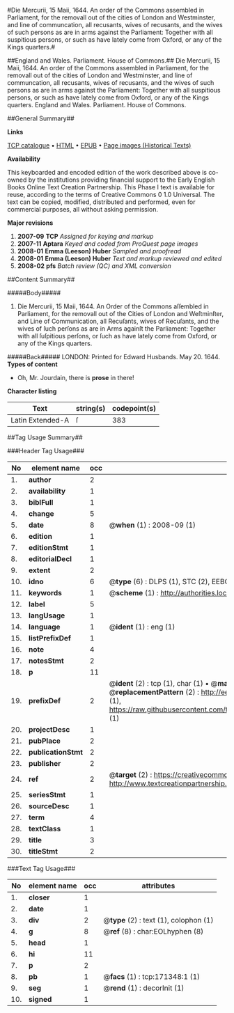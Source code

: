 #Die Mercurii, 15 Maii, 1644. An order of the Commons assembled in Parliament, for the removall out of the cities of London and Westminster, and line of communcation, all recusants, wives of recusants, and the wives of such persons as are in arms against the Parliament: Together with all suspitious persons, or such as have lately come from Oxford, or any of the Kings quarters.#

##England and Wales. Parliament. House of Commons.##
Die Mercurii, 15 Maii, 1644. An order of the Commons assembled in Parliament, for the removall out of the cities of London and Westminster, and line of communcation, all recusants, wives of recusants, and the wives of such persons as are in arms against the Parliament: Together with all suspitious persons, or such as have lately come from Oxford, or any of the Kings quarters.
England and Wales. Parliament. House of Commons.

##General Summary##

**Links**

[TCP catalogue](http://www.ota.ox.ac.uk/tcp/)  • 
[HTML](http://tei.it.ox.ac.uk/tcp/Texts-HTML/free/A83/A83770.html)  • 
[EPUB](http://tei.it.ox.ac.uk/tcp/Texts-EPUB/free/A83/A83770.epub) • 
[Page images (Historical Texts)](https://data.historicaltexts.jisc.ac.uk/view?pubId=eebo-45097757e&pageId=eebo-45097757e-171348-1)

**Availability**

This keyboarded and encoded edition of the
	       work described above is co-owned by the institutions
	       providing financial support to the Early English Books
	       Online Text Creation Partnership. This Phase I text is
	       available for reuse, according to the terms of Creative
	       Commons 0 1.0 Universal. The text can be copied,
	       modified, distributed and performed, even for
	       commercial purposes, all without asking permission.

**Major revisions**

1. __2007-09__ __TCP__ *Assigned for keying and markup*
1. __2007-11__ __Aptara__ *Keyed and coded from ProQuest page images*
1. __2008-01__ __Emma (Leeson) Huber__ *Sampled and proofread*
1. __2008-01__ __Emma (Leeson) Huber__ *Text and markup reviewed and edited*
1. __2008-02__ __pfs__ *Batch review (QC) and XML conversion*

##Content Summary##

#####Body#####

1. Die Mercurii, 15 Maii, 1644.
An Order of the Commons aſſembled in Parliament,
for the removall out of the Cities of London
and Weſtminſter, and Line of Communication, all
Recuſants, wives of Recuſants, and the wives of
ſuch perſons as are in Arms againſt the Parliament: Together with all ſuſpitious perſons, or ſuch as have lately come from Oxford, or
any of the Kings quarters.

#####Back#####
LONDON:
Printed for Edward Husbands. May 20. 1644.
**Types of content**

  * Oh, Mr. Jourdain, there is **prose** in there!

**Character listing**


|Text|string(s)|codepoint(s)|
|---|---|---|
|Latin Extended-A|ſ|383|

##Tag Usage Summary##

###Header Tag Usage###

|No|element name|occ|attributes|
|---|---|---|---|
|1.|__author__|2||
|2.|__availability__|1||
|3.|__biblFull__|1||
|4.|__change__|5||
|5.|__date__|8| @__when__ (1) : 2008-09 (1)|
|6.|__edition__|1||
|7.|__editionStmt__|1||
|8.|__editorialDecl__|1||
|9.|__extent__|2||
|10.|__idno__|6| @__type__ (6) : DLPS (1), STC (2), EEBO-CITATION (1), OCLC (1), VID (1)|
|11.|__keywords__|1| @__scheme__ (1) : http://authorities.loc.gov/ (1)|
|12.|__label__|5||
|13.|__langUsage__|1||
|14.|__language__|1| @__ident__ (1) : eng (1)|
|15.|__listPrefixDef__|1||
|16.|__note__|4||
|17.|__notesStmt__|2||
|18.|__p__|11||
|19.|__prefixDef__|2| @__ident__ (2) : tcp (1), char (1)  •  @__matchPattern__ (2) : ([0-9\-]+):([0-9IVX]+) (1), (.+) (1)  •  @__replacementPattern__ (2) : http://eebo.chadwyck.com/downloadtiff?vid=$1&page=$2 (1), https://raw.githubusercontent.com/textcreationpartnership/Texts/master/tcpchars.xml#$1 (1)|
|20.|__projectDesc__|1||
|21.|__pubPlace__|2||
|22.|__publicationStmt__|2||
|23.|__publisher__|2||
|24.|__ref__|2| @__target__ (2) : https://creativecommons.org/publicdomain/zero/1.0/ (1), http://www.textcreationpartnership.org/docs/. (1)|
|25.|__seriesStmt__|1||
|26.|__sourceDesc__|1||
|27.|__term__|4||
|28.|__textClass__|1||
|29.|__title__|3||
|30.|__titleStmt__|2||


###Text Tag Usage###

|No|element name|occ|attributes|
|---|---|---|---|
|1.|__closer__|1||
|2.|__date__|1||
|3.|__div__|2| @__type__ (2) : text (1), colophon (1)|
|4.|__g__|8| @__ref__ (8) : char:EOLhyphen (8)|
|5.|__head__|1||
|6.|__hi__|11||
|7.|__p__|2||
|8.|__pb__|1| @__facs__ (1) : tcp:171348:1 (1)|
|9.|__seg__|1| @__rend__ (1) : decorInit (1)|
|10.|__signed__|1||
